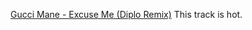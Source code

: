 ---
layout: post
wordpress_id: 414
wordpress_url: http://noesbueno.com/?p=414
date: '2010-01-14 18:08:34 -0600'
date_gmt: '2010-01-14 23:08:34 -0600'
body: |
  <p><a href="http://dippedindollars.com/2010/01/13/free-gucci/">Gucci Mane - Excuse Me (Diplo Remix)</a>  This track is hot.</p>
---